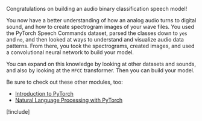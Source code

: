 Congratulations on building an audio binary classification speech model!  

You now have a better understanding of how an analog audio turns to digital sound, and how to create spectrogram images of your wave files. You used the PyTorch Speech Commands dataset, parsed the classes down to `yes` and `no`, and then looked at ways to understand and visualize audio data patterns. From there, you took the spectrograms, created images, and used a convolutional neural network to build your model.

You can expand on this knowledge by looking at other datasets and sounds, and also by looking at the `MFCC` transformer. Then you can build your model.

Be sure to check out these other modules, too:

* [Introduction to PyTorch](/training/modules/intro-machine-learning-pytorch)
* [Natural Language Processing with PyTorch](/training/modules/intro-natural-language-processing-pytorch)

[!include[](../../../includes/open-link-in-new-tab-note.md)]
